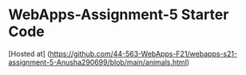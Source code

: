 # WebApps-Assignment-5 Starter Code

[Hosted at] (https://github.com/44-563-WebApps-F21/webapps-s21-assignment-5-Anusha290699/blob/main/animals.html)

